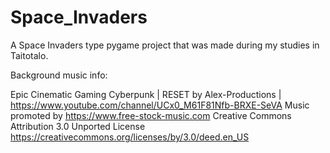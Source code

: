 # Space_Invaders
A Space Invaders type pygame project that was made during my studies in Taitotalo.

Background music info:

Epic Cinematic Gaming Cyberpunk | RESET by Alex-Productions | https://www.youtube.com/channel/UCx0_M61F81Nfb-BRXE-SeVA
Music promoted by https://www.free-stock-music.com
Creative Commons Attribution 3.0 Unported License
https://creativecommons.org/licenses/by/3.0/deed.en_US
